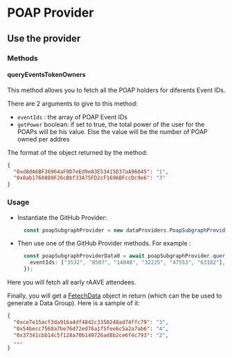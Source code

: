 # POAP Provider

## Use the provider

### Methods

#### queryEventsTokenOwners

This method allows you to fetch all the POAP holders for diferents Event IDs.

There are 2 arguments to give to this method:

- `eventIds` : the array of POAP Event IDs
- `getPower` boolean: if set to true, the total power of the user for the POAPs will be his value. Else the value will be the number of POAP owned per addres

The format of the object returned by the method:

```json
{
  "0xd8dA6BF26964aF9D7eEd9e03E53415D37aA96045": "1",
  "0x8ab1760889F26cBbf33A75FD2cF1696BFccDc9e6": "3"
}
```

### Usage

- Instantiate the GitHub Provider:

  ```TypeScript
    const poapSubgraphProvider = new dataProviders.PoapSubgraphProvider();
  ```

- Then use one of the GitHub Provider methods. For example :

  ```TypeScript
    const poapSubgraphProviderData0 = await poapSubgraphProvider.queryEventsTokenOwners({
      eventIds: ["3532", "8507", "14048", "32225", "47553", "63182"],
    });
  ```

Here you will fetch all early rAAVE attendees.

Finally, you will get a [FetechData](src/topics/group/group.types.ts) object in return (which can the be used to generate a Data Group). Here is a sample of it:

```json
{
  "0xce7e15acf3da916a4df4842c3350248ad74ffc79": "3",
  "0x54becc7560a7be76d72ed76a1f5fee6c5a2a7ab6": "4",
  "0x37341cbb14c5f128a70b149726ad8b2ce6f4c793": "2",
  ...
}
```
